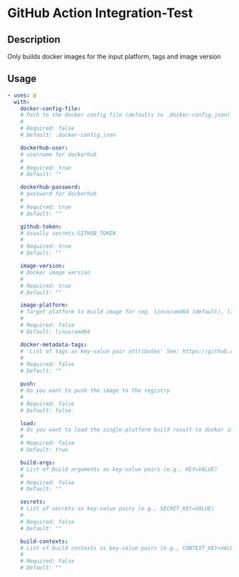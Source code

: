 # GitHub Action Integration-Test

<!-- prettier-ignore-start -->
<!-- action-docs-description source="action.yaml" -->
## Description

Only builds docker images for the input platform, tags and image version
<!-- action-docs-description source="action.yaml" -->

<!-- prettier-ignore-start -->

<!-- action-docs-usage source="action.yaml" -->
## Usage

```yaml
- uses: @
  with:
    docker-config-file:
    # Path to the docker config file (defaults to .docker-config.json) Must contain imageName, may contain dockerfile.
    #
    # Required: false
    # Default: .docker-config.json

    dockerhub-user:
    # username for dockerhub
    #
    # Required: true
    # Default: ""

    dockerhub-password:
    # password for dockerhub
    #
    # Required: true
    # Default: ""

    github-token:
    # Usually secrets.GITHUB_TOKEN
    #
    # Required: true
    # Default: ""

    image-version:
    # Docker image version
    #
    # Required: true
    # Default: ""

    image-platform:
    # Target platform to build image for (eg. linux/amd64 (default), linux/arm64, etc)
    #
    # Required: false
    # Default: linux/amd64

    docker-metadata-tags:
    # 'List of tags as key-value pair attributes' See: https://github.com/docker/metadata-action#tags-input
    #
    # Required: false
    # Default: ""

    push:
    # Do you want to push the image to the registry
    #
    # Required: false
    # Default: false

    load:
    # Do you want to load the single-platform build result to docker images
    #
    # Required: false
    # Default: true

    build-args:
    # List of build arguments as key-value pairs (e.g., KEY=VALUE)
    #
    # Required: false
    # Default: ""

    secrets:
    # List of secrets as key-value pairs (e.g., SECRET_KEY=VALUE)
    #
    # Required: false
    # Default: ""

    build-contexts:
    # List of build contexts as key-value pairs (e.g., CONTEXT_KEY=VALUE)
    #
    # Required: false
    # Default: ""
```
<!-- action-docs-usage source="action.yaml" -->

<!-- prettier-ignore-end -->
